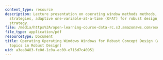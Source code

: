 ```yaml
---
content_type: resource
description: Lecture presentation on operating window methods methods, concept design
  strategies, adaptive one-variable-at-a-time (OFAT) for robust design, and noise
  strategy.
file: /media/https%3A/open-learning-course-data-rc.s3.amazonaws.com/esd-33-systems-engineering-summer-2010/a3ea8483fe0d1c0aac89e716d7c40951_MITESD_33SUM10_lec12.pdf
file_type: application/pdf
resourcetype: Document
title: Operating Operating Windows Windows for Robust Concept Design (and other advanced
  topics in Robust Design)
uid: a3ea8483-fe0d-1c0a-ac89-e716d7c40951
---
```

